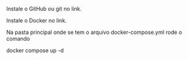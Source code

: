Instale o GitHub ou git no link.

Instale o Docker no link.

Na pasta principal onde se tem o arquivo docker-compose.yml rode o comando

docker compose up -d